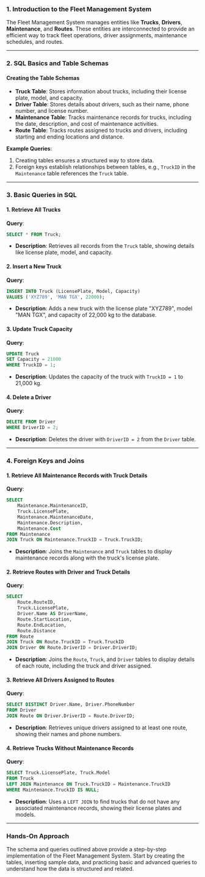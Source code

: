 
### **1. Introduction to the Fleet Management System**
The Fleet Management System manages entities like **Trucks**, **Drivers**, **Maintenance**, and **Routes**. These entities are interconnected to provide an efficient way to track fleet operations, driver assignments, maintenance schedules, and routes.

---

### **2. SQL Basics and Table Schemas**

#### **Creating the Table Schemas**
- **Truck Table**: Stores information about trucks, including their license plate, model, and capacity.
- **Driver Table**: Stores details about drivers, such as their name, phone number, and license number.
- **Maintenance Table**: Tracks maintenance records for trucks, including the date, description, and cost of maintenance activities.
- **Route Table**: Tracks routes assigned to trucks and drivers, including starting and ending locations and distance.

**Example Queries**:
1. Creating tables ensures a structured way to store data.
2. Foreign keys establish relationships between tables, e.g., `TruckID` in the `Maintenance` table references the `Truck` table.

---

### **3. Basic Queries in SQL**

#### **1. Retrieve All Trucks**
**Query**:
```sql
SELECT * FROM Truck;
```
- **Description**: Retrieves all records from the `Truck` table, showing details like license plate, model, and capacity.

#### **2. Insert a New Truck**
**Query**:
```sql
INSERT INTO Truck (LicensePlate, Model, Capacity) 
VALUES ('XYZ789', 'MAN TGX', 22000);
```
- **Description**: Adds a new truck with the license plate "XYZ789", model "MAN TGX", and capacity of 22,000 kg to the database.

#### **3. Update Truck Capacity**
**Query**:
```sql
UPDATE Truck 
SET Capacity = 21000 
WHERE TruckID = 1;
```
- **Description**: Updates the capacity of the truck with `TruckID = 1` to 21,000 kg.

#### **4. Delete a Driver**
**Query**:
```sql
DELETE FROM Driver 
WHERE DriverID = 2;
```
- **Description**: Deletes the driver with `DriverID = 2` from the `Driver` table.

---

### **4. Foreign Keys and Joins**

#### **1. Retrieve All Maintenance Records with Truck Details**
**Query**:
```sql
SELECT 
    Maintenance.MaintenanceID,
    Truck.LicensePlate,
    Maintenance.MaintenanceDate,
    Maintenance.Description,
    Maintenance.Cost
FROM Maintenance
JOIN Truck ON Maintenance.TruckID = Truck.TruckID;
```
- **Description**: Joins the `Maintenance` and `Truck` tables to display maintenance records along with the truck's license plate.

#### **2. Retrieve Routes with Driver and Truck Details**
**Query**:
```sql
SELECT 
    Route.RouteID,
    Truck.LicensePlate,
    Driver.Name AS DriverName,
    Route.StartLocation,
    Route.EndLocation,
    Route.Distance
FROM Route
JOIN Truck ON Route.TruckID = Truck.TruckID
JOIN Driver ON Route.DriverID = Driver.DriverID;
```
- **Description**: Joins the `Route`, `Truck`, and `Driver` tables to display details of each route, including the truck and driver assigned.

#### **3. Retrieve All Drivers Assigned to Routes**
**Query**:
```sql
SELECT DISTINCT Driver.Name, Driver.PhoneNumber
FROM Driver
JOIN Route ON Driver.DriverID = Route.DriverID;
```
- **Description**: Retrieves unique drivers assigned to at least one route, showing their names and phone numbers.

#### **4. Retrieve Trucks Without Maintenance Records**
**Query**:
```sql
SELECT Truck.LicensePlate, Truck.Model
FROM Truck
LEFT JOIN Maintenance ON Truck.TruckID = Maintenance.TruckID
WHERE Maintenance.TruckID IS NULL;
```
- **Description**: Uses a `LEFT JOIN` to find trucks that do not have any associated maintenance records, showing their license plates and models.

---

### **Hands-On Approach**
The schema and queries outlined above provide a step-by-step implementation of the Fleet Management System. Start by creating the tables, inserting sample data, and practicing basic and advanced queries to understand how the data is structured and related.

